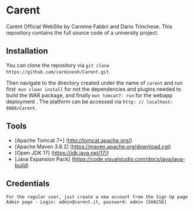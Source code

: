 # Carent

Carent Official WebSite by Carmine Fabbri and Dario Trinchese.
This repository contains the full source code of a university project.

## Installation

You can clone the repository via `git clone https://github.com/carminesh/Carent.git`.

Then navigate to the directory created under the name of `carent` and run first` mvn clean install` for not the dependencies and plugins needed to build the WAR package, and finally `mvn tomcat7: run` for the webapp deployment . 
The platform can be accessed via `http: // localhost: 8080/Carent`.

## Tools

* [Apache Tomcat 7+] (http://tomcat.apache.org/)
* [Apache Maven 3.8.2] (https://maven.apache.org/download.cgi)
* [Open JDK 17] (https://jdk.java.net/17/)
* [Java Expansion Pack] (https://code.visualstudio.com/docs/java/java-build)

## Credentials

`For the regular user, just create a new account from the Sign Up page`
`Admin page - Login: admin@carent.it, password: admin [SHA256]`
